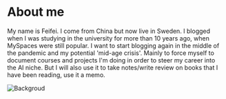 # About me

My name is Feifei. I come from China but now live in Sweden. I blogged when I was studying in the university for more than 10 years ago, when MySpaces were still popular. I want to start blogging again in the middle of the pandemic and my potential 'mid-age crisis'. Mainly to force myself to document courses and projects I'm doing in order to steer my career into the AI niche. But I will also use it to take notes/write review on books that I have been reading, use it a memo.


![Backgroud](/DSCF1818.jpeg)
